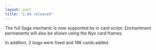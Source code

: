 ```yaml
---
layout: post
title: "1.94 released"
---
```


The full Saga mechanic is now supported by in card script. Enchantment
permanents will also be shown using the Nyx card frames.

In addition, 2 bugs were fixed and 166 cards added. 
